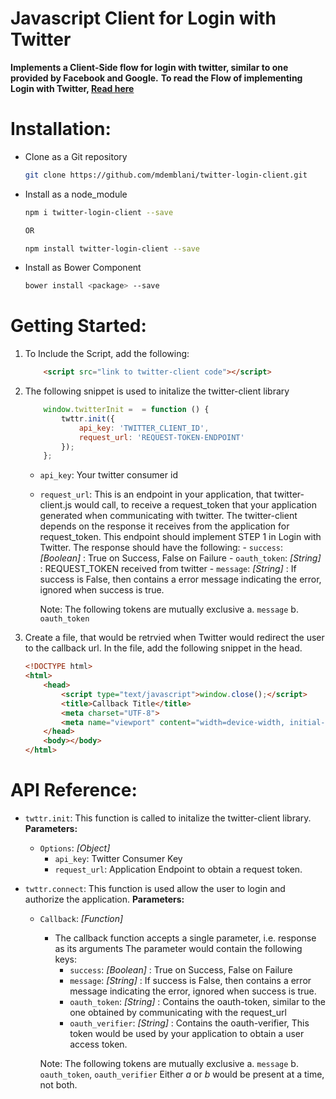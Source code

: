 # Javascript Client for Login with Twitter
**Implements a Client-Side flow for login with twitter, similar to one provided by Facebook and Google.**
**To read the Flow of implementing Login with Twitter, [Read here](https://dev.twitter.com/web/sign-in/implementing)**

Installation:
============

* Clone as a Git repository
    ```sh
    git clone https://github.com/mdemblani/twitter-login-client.git
    ```
* Install as a node_module
    ```sh
    npm i twitter-login-client --save

    OR

    npm install twitter-login-client --save
    ```
* Install as Bower Component
    ```sh
    bower install <package> --save
    ```

Getting Started:
===============

1. To Include the Script, add the following:
    ```html
        <script src="link to twitter-client code"></script>
    ```

2. The following snippet is used to initalize the twitter-client library
    ```js
        window.twitterInit =  = function () {
            twttr.init({
                api_key: 'TWITTER_CLIENT_ID',
                request_url: 'REQUEST-TOKEN-ENDPOINT'
            });
        };
    ```

    * `api_key`: Your twitter consumer id
    * `request_url`: This is an endpoint in your application, that twitter-client.js would call, to receive a request_token that your application generated when communicating with twitter. The twitter-client depends on the response it receives from the application for request_token. This endpoint should implement STEP 1 in Login with Twitter.
        The response should have the following:
            - `success`: *[Boolean]* : True on Success, False on Failure
            - `oauth_token`: *[String]* : REQUEST_TOKEN received from twitter
            - `message`: *[String]* : If success is False, then contains a error message indicating the error, ignored when success is true.
            
        Note: The following tokens are mutually exclusive
            a. `message`
            b. `oauth_token`

3. Create a file, that would be retrvied when Twitter would redirect the user to the callback url. In the file, add the following snippet in the head.
    ```html
    <!DOCTYPE html>
    <html>
    	<head>
    		<script type="text/javascript">window.close();</script>
    		<title>Callback Title</title>
    		<meta charset="UTF-8">
    		<meta name="viewport" content="width=device-width, initial-scale=1.0">
    	</head>
    	<body></body>
    </html>
    ```
API Reference:
==============

- `twttr.init`:
This function is called to initalize the twitter-client library.
**Parameters:**
    - `Options`: *[Object]*
        - `api_key`: Twitter Consumer Key
        - `request_url`: Application Endpoint to obtain a request token.

- `twttr.connect`:
This function is used allow the user to login and authorize the application.
**Parameters:**
    - `Callback`: *[Function]*
        - The callback function accepts a single parameter, i.e. response as its arguments
        The parameter would contain the following keys:
            - `success`: *[Boolean]* : True on Success, False on Failure
            - `message`: *[String]* : If success is False, then contains a error message indicating the error, ignored when success is true.
            - `oauth_token`: *[String]* : Contains the oauth-token, similar to the one obtained by communicating with the request_url
            - `oauth_verifier`: *[String]* : Contains the oauth-verifier, This token would be used by your application to obtain a user access token.

        Note: The following tokens are mutually exclusive
            a. `message`
            b. `oauth_token`, `oauth_verifier`
            Either *a* or *b* would be present at a time, not both.
